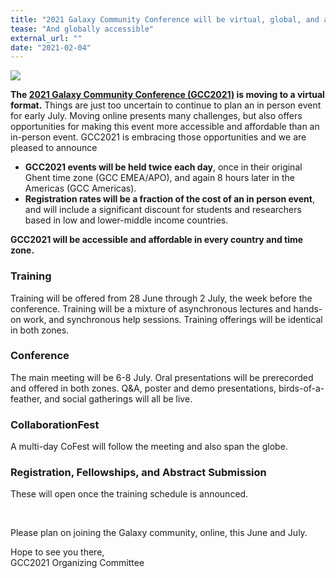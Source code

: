 ```yaml
---
title: "2021 Galaxy Community Conference will be virtual, global, and affordable"
tease: "And globally accessible"
external_url: ""
date: "2021-02-04"
---
```


[<img src="/images/events/gcc2021/gcc2021-logo-wide.png" class="float-right" style="max-width: 14rem;" />](https://www.vibconferences.be/events/gcc2021)

**The [2021 Galaxy Community Conference (GCC2021)](https://www.vibconferences.be/events/gcc2021) is moving to a virtual format.** Things are just too uncertain to continue to plan an in person event for early July.  Moving online presents many challenges, but also offers opportunities for making this event more accessible and affordable than an in-person event.  GCC2021 is embracing those opportunities and we are pleased to announce 

* **GCC2021 events will be held twice each day**, once in their original Ghent time zone (GCC EMEA/APO), and again 8 hours later in the Americas (GCC Americas).
* **Registration rates will be a fraction of the cost of an in person event**, and will include a significant discount for students and researchers based in low and lower-middle income countries.

**GCC2021 will be accessible and affordable in every country and time zone.**

### Training

Training will be offered from 28 June through 2 July, the week before the conference.  Training will be a mixture of asynchronous lectures and hands-on work, and synchronous help sessions.  Training offerings will be identical in both zones.  

### Conference

The main meeting will be 6-8 July.  Oral presentations will be prerecorded and offered in both zones.  Q&A, poster and demo presentations, birds-of-a-feather, and social gatherings will all be live.

### CollaborationFest

A multi-day CoFest will follow the meeting and also span the globe.

### Registration, Fellowships, and Abstract Submission

These will open once the training schedule is announced.

<br />

Please plan on joining the Galaxy community, online, this June and July.

Hope to see you there,<br />
GCC2021 Organizing Committee
